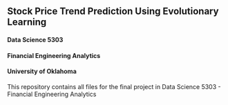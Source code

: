 ## Stock Price Trend Prediction Using Evolutionary Learning
#### Data Science 5303
#### Financial Engineering Analytics
#### University of Oklahoma

This repository contains all files for the final project in Data Science 5303 - Financial Engineering Analytics


